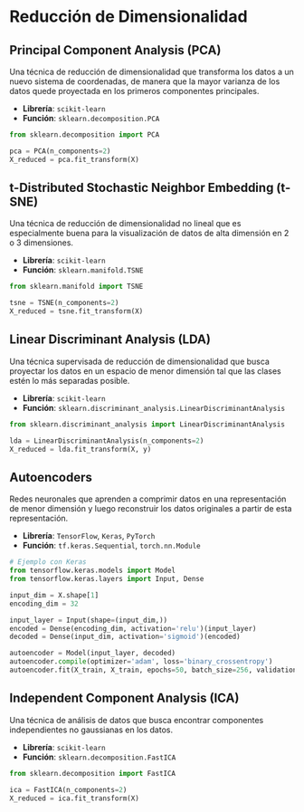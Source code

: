# Reducción de Dimensionalidad

## Principal Component Analysis (PCA)
Una técnica de reducción de dimensionalidad que transforma los datos a un nuevo sistema de coordenadas, de manera que la mayor varianza de los datos quede proyectada en los primeros componentes principales.
- **Librería**: `scikit-learn`
- **Función**: `sklearn.decomposition.PCA`

```python
from sklearn.decomposition import PCA

pca = PCA(n_components=2)
X_reduced = pca.fit_transform(X)
```

## t-Distributed Stochastic Neighbor Embedding (t-SNE)
Una técnica de reducción de dimensionalidad no lineal que es especialmente buena para la visualización de datos de alta dimensión en 2 o 3 dimensiones.
- **Librería**: `scikit-learn`
- **Función**: `sklearn.manifold.TSNE`

```python
from sklearn.manifold import TSNE

tsne = TSNE(n_components=2)
X_reduced = tsne.fit_transform(X)
```

## Linear Discriminant Analysis (LDA)
Una técnica supervisada de reducción de dimensionalidad que busca proyectar los datos en un espacio de menor dimensión tal que las clases estén lo más separadas posible.
- **Librería**: `scikit-learn`
- **Función**: `sklearn.discriminant_analysis.LinearDiscriminantAnalysis`

```python
from sklearn.discriminant_analysis import LinearDiscriminantAnalysis

lda = LinearDiscriminantAnalysis(n_components=2)
X_reduced = lda.fit_transform(X, y)
```

## Autoencoders
Redes neuronales que aprenden a comprimir datos en una representación de menor dimensión y luego reconstruir los datos originales a partir de esta representación.
- **Librería**: `TensorFlow`, `Keras`, `PyTorch`
- **Función**: `tf.keras.Sequential`, `torch.nn.Module`

```python
# Ejemplo con Keras
from tensorflow.keras.models import Model
from tensorflow.keras.layers import Input, Dense

input_dim = X.shape[1]
encoding_dim = 32

input_layer = Input(shape=(input_dim,))
encoded = Dense(encoding_dim, activation='relu')(input_layer)
decoded = Dense(input_dim, activation='sigmoid')(encoded)

autoencoder = Model(input_layer, decoded)
autoencoder.compile(optimizer='adam', loss='binary_crossentropy')
autoencoder.fit(X_train, X_train, epochs=50, batch_size=256, validation_data=(X_test, X_test))
```

## Independent Component Analysis (ICA)
Una técnica de análisis de datos que busca encontrar componentes independientes no gaussianas en los datos.
- **Librería**: `scikit-learn`
- **Función**: `sklearn.decomposition.FastICA`

```python
from sklearn.decomposition import FastICA

ica = FastICA(n_components=2)
X_reduced = ica.fit_transform(X)
```
